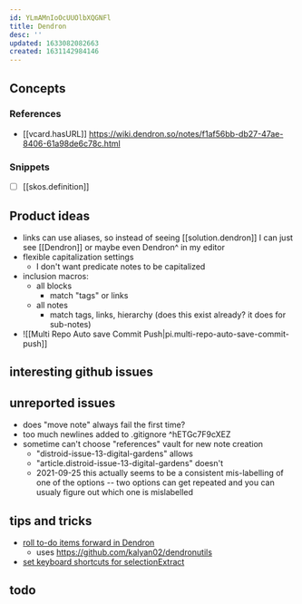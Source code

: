 ```yaml
---
id: YLmAMnIoOcUUOlbXQGNFl
title: Dendron
desc: ''
updated: 1633082082663
created: 1631142984146
---
```


## Concepts

### References 
- [[vcard.hasURL]] https://wiki.dendron.so/notes/f1af56bb-db27-47ae-8406-61a98de6c78c.html

### Snippets

- [ ] [[skos.definition]]

## Product ideas

- links can use aliases, so instead of seeing [\[solution.dendron]] I can just see [\[Dendron]] or maybe even Dendron^ in my editor
- flexible capitalization settings
  - I don't want predicate notes to be capitalized
- inclusion macros:
  - all blocks
    - match "tags" or links
  - all notes
    - match tags, links, hierarchy (does this exist already? it does for sub-notes)
- ![[Multi Repo Auto save Commit Push|pi.multi-repo-auto-save-commit-push]]

## interesting github issues

## unreported issues

- does "move note" always fail the first time?
- too much newlines added to .gitignore ^hETGc7F9cXEZ
- sometime can't choose "references" vault for new note creation
  - "distroid-issue-13-digital-gardens" allows
  - "article.distroid-issue-13-digital-gardens" doesn't
  - 2021-09-25 this actually seems to be a consistent mis-labelling of one of the options -- two options can get repeated and you can usualy figure out which one is mislabelled

## tips and tricks

- [roll to-do items forward in Dendron](https://wiki.dendron.so/notes/61055b5f-6216-4fd3-b9a1-82f79017b59e.html)
  - uses https://github.com/kalyan02/dendronutils 
- [set keyboard shortcuts for selectionExtract](https://wiki.dendron.so/notes/ad270a7d-2aed-4273-8319-eb6536e38b29.html)


## todo


